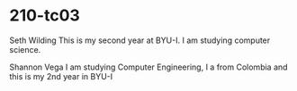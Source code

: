 # 210-tc03

Seth Wilding
This is my second year at BYU-I.  I am studying computer science. 

Shannon Vega 
I am studying Computer Engineering, I a from Colombia and this is my 2nd year in BYU-I

